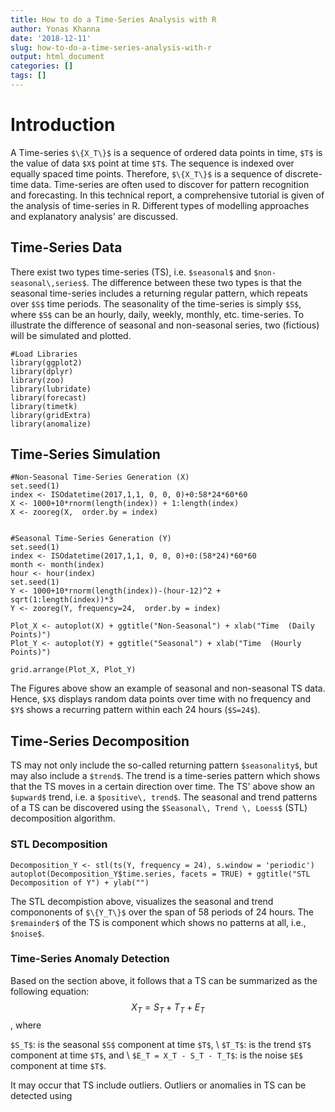 ```yaml
---
title: How to do a Time-Series Analysis with R
author: Yonas Khanna
date: '2018-12-11'
slug: how-to-do-a-time-series-analysis-with-r
output: html_document
categories: []
tags: []
---
```


# Introduction
A Time-series  `$\{X_T\}$` is a sequence of ordered data points in time, `$T$` is the value of data `$X$` point at time `$T$`. The sequence is indexed over equally spaced time points. Therefore, `$\{X_T\}$` is a sequence of discrete-time data. Time-series are often used to discover for pattern recognition and forecasting. In this technical report, a comprehensive tutorial is given of the analysis of time-series in R. Different types of modelling approaches and explanatory analysis' are discussed.


## Time-Series Data
There exist two types time-series (TS), i.e. `$seasonal$` and `$non-seasonal\,series$`. The difference between these two types is that the seasonal time-series includes a returning regular pattern, which repeats over `$S$` time periods. The seasonality of the time-series is simply `$S$`, where `$S$` can be an hourly, daily, weekly, monthly, etc. time-series. To illustrate the  difference of seasonal and non-seasonal series, two (fictious) will be simulated and plotted.  

```{r, echo=TRUE}
#Load Libraries
library(ggplot2)
library(dplyr)
library(zoo)
library(lubridate)
library(forecast)
library(timetk)
library(gridExtra)
library(anomalize)
```

## Time-Series Simulation
```{r, echo=TRUE}
#Non-Seasonal Time-Series Generation (X)
set.seed(1)
index <- ISOdatetime(2017,1,1, 0, 0, 0)+0:58*24*60*60
X <- 1000+10*rnorm(length(index)) + 1:length(index)
X <- zooreg(X,  order.by = index)


#Seasonal Time-Series Generation (Y)
set.seed(1)
index <- ISOdatetime(2017,1,1, 0, 0, 0)+0:(58*24)*60*60
month <- month(index)
hour <- hour(index)
set.seed(1)
Y <- 1000+10*rnorm(length(index))-(hour-12)^2 + sqrt(1:length(index))*3
Y <- zooreg(Y, frequency=24,  order.by = index)

Plot_X <- autoplot(X) + ggtitle("Non-Seasonal") + xlab("Time  (Daily Points)")
Plot_Y <- autoplot(Y) + ggtitle("Seasonal") + xlab("Time  (Hourly Points)") 

grid.arrange(Plot_X, Plot_Y)
```
The Figures above show an example of seasonal and non-seasonal TS data. Hence, `$X$` displays random data points over time with no frequency and `$Y$` shows a recurring pattern within each 24 hours (`$S=24$`).

## Time-Series Decomposition
TS may not only include the so-called returning pattern `$seasonality$`, but may also include a `$trend$`. The trend is a time-series pattern which shows that the TS moves in a certain direction over time. The TS' above show an `$upward$` trend, i.e. a `$positive\, trend$`. The seasonal and trend patterns of a TS can be discovered using the `$Seasonal\, Trend \, Loess$` (STL) decomposition algorithm.

### STL Decomposition
```{r, echo=TRUE}
Decomposition_Y <- stl(ts(Y, frequency = 24), s.window = 'periodic')
autoplot(Decomposition_Y$time.series, facets = TRUE) + ggtitle("STL Decomposition of Y") + ylab("")
```
The STL decompistion above, visualizes the seasonal and trend compononents of `$\{Y_T\}$` over the span of 58 periods of 24 hours. The `$remainder$` of the TS is component which shows no patterns at all, i.e., `$noise$`. 

### Time-Series Anomaly Detection
Based on the section above, it follows that a TS can be summarized as the following equation: 
$$X_T = S_T+T_T + E_T$$, where

  `$S_T$`: is the seasonal `$S$` component at time `$T$`, \\
  `$T_T$`: is the trend `$T$` component at time `$T$`, and \\
  `$E_T = X_T - S_T - T_T$`: is the noise `$E$` component at time `$T$`.

It may occur that TS include outliers. Outliers or anomalies in TS can be detected using 
